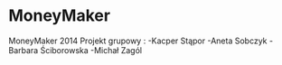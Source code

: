 MoneyMaker
==========

MoneyMaker 2014
Projekt grupowy :
-Kacper Stąpor
-Aneta Sobczyk
-Barbara Ściborowska
-Michał Zagól
